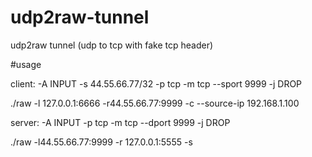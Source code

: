 # udp2raw-tunnel
udp2raw tunnel  (udp to tcp with fake tcp header)

#usage

client:
-A INPUT -s 44.55.66.77/32 -p tcp -m tcp --sport 9999 -j DROP

./raw -l 127.0.0.1:6666 -r44.55.66.77:9999 -c --source-ip 192.168.1.100

server:
-A INPUT -p tcp -m tcp --dport 9999 -j DROP

./raw -l44.55.66.77:9999 -r 127.0.0.1:5555  -s
